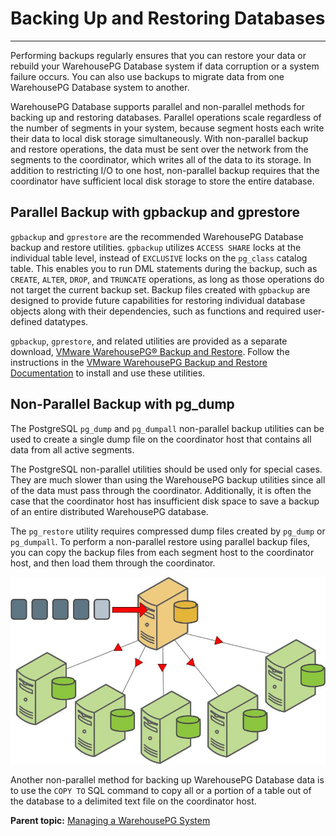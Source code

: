 # Backing Up and Restoring Databases
---

Performing backups regularly ensures that you can restore your data or rebuild your WarehousePG Database system if data corruption or a system failure occurs. You can also use backups to migrate data from one WarehousePG Database system to another. 

WarehousePG Database supports parallel and non-parallel methods for backing up and restoring databases. Parallel operations scale regardless of the number of segments in your system, because segment hosts each write their data to local disk storage simultaneously. With non-parallel backup and restore operations, the data must be sent over the network from the segments to the coordinator, which writes all of the data to its storage. In addition to restricting I/O to one host, non-parallel backup requires that the coordinator have sufficient local disk storage to store the entire database.

## <a id="parback"></a>Parallel Backup with gpbackup and gprestore

`gpbackup` and `gprestore` are the recommended WarehousePG Database backup and restore utilities. `gpbackup` utilizes `ACCESS SHARE` locks at the individual table level, instead of `EXCLUSIVE` locks on the `pg_class` catalog table. This enables you to run DML statements during the backup, such as `CREATE`, `ALTER`, `DROP`, and `TRUNCATE` operations, as long as those operations do not target the current backup set. Backup files created with `gpbackup` are designed to provide future capabilities for restoring individual database objects along with their dependencies, such as functions and required user-defined datatypes.

`gpbackup`, `gprestore`, and related utilities are provided as a separate download, [VMware WarehousePG® Backup and Restore](https://network.pivotal.io/products/pivotal-gpdb-backup-restore). Follow the instructions in the [VMware WarehousePG Backup and Restore Documentation](https://docs.vmware.com/en/VMware-WarehousePG-Backup-and-Restore/index.html) to install and use these utilities.

## <a id="nparback"></a>Non-Parallel Backup with pg\_dump

The PostgreSQL `pg_dump` and `pg_dumpall` non-parallel backup utilities can be used to create a single dump file on the coordinator host that contains all data from all active segments.

The PostgreSQL non-parallel utilities should be used only for special cases. They are much slower than using the WarehousePG backup utilities since all of the data must pass through the coordinator. Additionally, it is often the case that the coordinator host has insufficient disk space to save a backup of an entire distributed WarehousePG database.

The `pg_restore` utility requires compressed dump files created by `pg_dump` or `pg_dumpall`. To perform a non-parallel restore using parallel backup files, you can copy the backup files from each segment host to the coordinator host, and then load them through the coordinator.

![Non-parallel Restore Using Parallel Backup Files](../graphics/nonpar_restore.jpg "Non-parallel Restore Using Parallel Backup Files")

Another non-parallel method for backing up WarehousePG Database data is to use the `COPY TO` SQL command to copy all or a portion of a table out of the database to a delimited text file on the coordinator host.

**Parent topic:** [Managing a WarehousePG System](../managing/managing.html)


